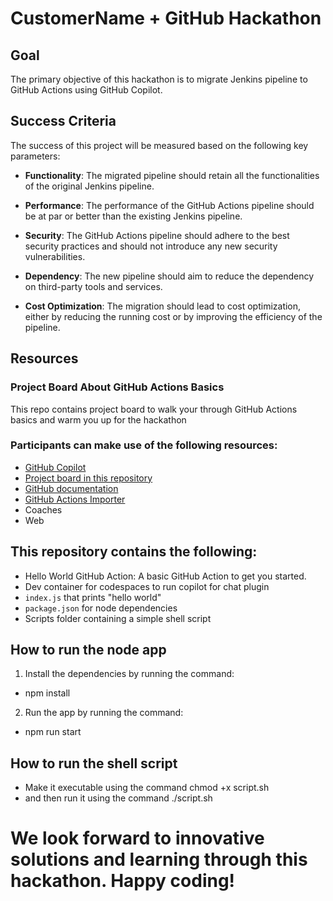 # CustomerName + GitHub Hackathon

## Goal

The primary objective of this hackathon is to migrate Jenkins pipeline to GitHub Actions using GitHub Copilot.

## Success Criteria

The success of this project will be measured based on the following key parameters:

- **Functionality**: The migrated pipeline should retain all the functionalities of the original Jenkins pipeline.

- **Performance**: The performance of the GitHub Actions pipeline should be at par or better than the existing Jenkins pipeline.

- **Security**: The GitHub Actions pipeline should adhere to the best security practices and should not introduce any new security vulnerabilities.

- **Dependency**: The new pipeline should aim to reduce the dependency on third-party tools and services.

- **Cost Optimization**: The migration should lead to cost optimization, either by reducing the running cost or by improving the efficiency of the pipeline.

## Resources

### Project Board About GitHub Actions Basics

This repo contains project board to walk your through GitHub Actions basics and warm you up for the hackathon

### Participants can make use of the following resources:

- [GitHub Copilot](https://copilot.github.com/)
- [Project board in this repository](https://github.com/users/tjsingh85/projects/7)
- [GitHub documentation](https://docs.github.com/)
- [GitHub Actions Importer](https://github.com/github/gh-actions-importer)
- Coaches
- Web

## This repository contains the following:

- Hello World GitHub Action: A basic GitHub Action to get you started.
- Dev container for codespaces to run copilot for chat plugin
- `index.js` that prints "hello world"
- `package.json` for node dependencies
- Scripts folder containing a simple shell script

## How to run the node app

1. Install the dependencies by running the command:

- npm install

2. Run the app by running the command:

- npm run start 

## How to run the shell script

- Make it executable using the command chmod +x script.sh
- and then run it using the command ./script.sh


# We look forward to innovative solutions and learning through this hackathon. Happy coding!
